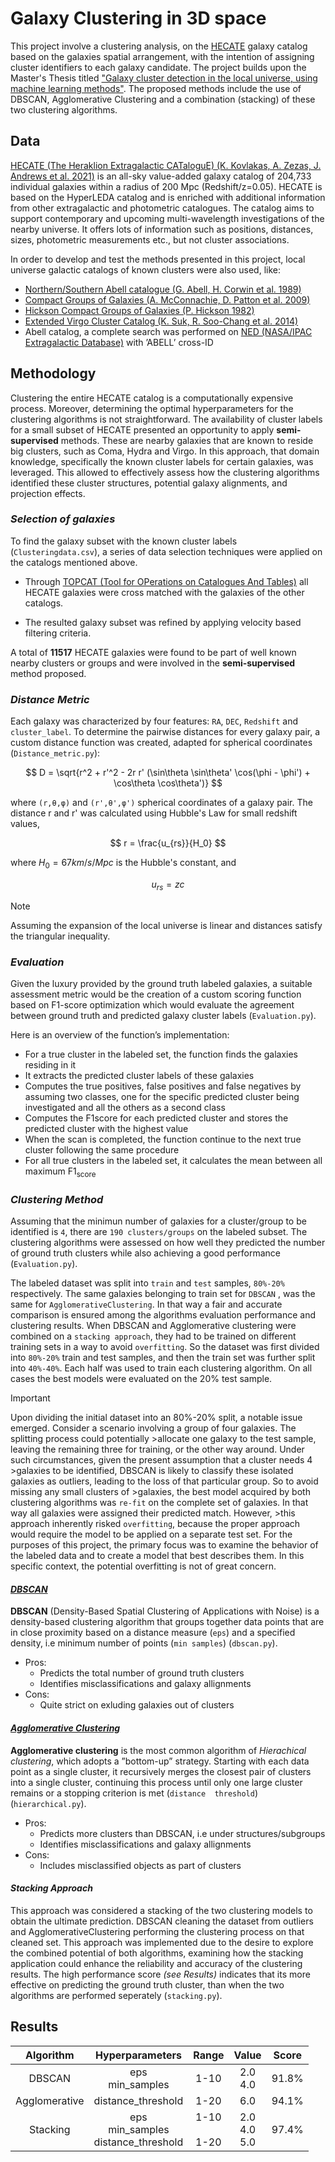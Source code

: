 # Galaxy Clustering in 3D space

This project involve a clustering analysis, on the [HECATE](https://ui.adsabs.harvard.edu/abs/2021MNRAS.506.1896K/abstract) galaxy catalog 
based on the galaxies spatial arrangement, with the intention of assigning cluster identifiers to each galaxy candidate. The project builds upon the
Master's Thesis titled ["Galaxy cluster detection in the local universe, using machine learning methods"](https://elocus.lib.uoc.gr//dlib/e/1/5/metadata-dlib-1698042506-220193-30897.tkl).
The proposed methods include the use of DBSCAN, Agglomerative Clustering and a combination (stacking) of these two clustering algorithms. 

## Data

[HECATE (The Heraklion Extragalactic CATaloguE) (K. Kovlakas, A. Zezas, J. Andrews
et al. 2021)](https://ui.adsabs.harvard.edu/abs/2021MNRAS.506.1896K/abstract) is an all-sky value-added galaxy catalog of
204,733 individual galaxies within a radius of 200 Mpc (Redshift/z=0.05). HECATE is based on the HyperLEDA catalog and is enriched with additional information from other extragalactic and photometric catalogues. The catalog aims to
support contemporary and upcoming multi-wavelength investigations of the nearby universe. It offers lots of information such as positions, distances, sizes, photometric measurements etc., but not cluster associations.

In order to develop and test the methods presented in this project, local universe galactic catalogs of known clusters were also used, like:

* [Northern/Southern Abell catalogue (G. Abell, H. Corwin et al. 1989)](https://ui.adsabs.harvard.edu/abs/1989ApJS...70....1A/abstract)
* [Compact Groups of Galaxies (A. McConnachie, D. Patton et al. 2009)](https://ui.adsabs.harvard.edu/abs/2009MNRAS.395..255M/abstract)
* [Hickson Compact Groups of Galaxies (P. Hickson 1982)](https://ui.adsabs.harvard.edu/abs/1982ApJ...255..382H/abstract)
* [Extended Virgo Cluster Catalog (K. Suk, R. Soo-Chang et al. 2014)](https://ui.adsabs.harvard.edu/abs/2014ApJS..215...22K/abstract)
* Abell catalog, a complete search was performed on [NED (NASA/IPAC Extragalactic Database)](https://ned.ipac.caltech.edu/) with ’ABELL’ cross-ID

## Methodology

Clustering the entire HECATE catalog is a computationally expensive process. Moreover, determining the optimal hyperparameters for the clustering algorithms is not straightforward. The availability of cluster labels for a small subset of HECATE presented an opportunity to apply **semi-supervised** methods. These are nearby galaxies that are known to reside big clusters, such as Coma, Hydra and Virgo. In this approach, that domain knowledge, specifically the known cluster labels for certain galaxies, was leveraged. This allowed to effectively assess how the clustering algorithms identified these cluster structures, potential galaxy alignments, and projection effects.

### *Selection of galaxies*

To find the galaxy subset with the known cluster labels (`Clusteringdata.csv`), a series of data selection techniques were applied on the catalogs mentioned above.

* Through [TOPCAT (Tool for OPerations on Catalogues And Tables)](https://www.star.bris.ac.uk/~mbt/topcat/) all HECATE galaxies were cross matched with the galaxies of the other catalogs.

* The resulted galaxy subset was refined by applying velocity based filtering criteria.

A total of **11517** HECATE galaxies were found to be part of well known nearby clusters or groups and were involved in the **semi-supervised** method proposed.

###  *Distance Metric* 

Each galaxy was characterized by four features: `RA`, `DEC`, `Redshift` and `cluster_label`. To determine the pairwise distances for every galaxy pair, a custom
distance function was created, adapted for spherical coordinates (`Distance_metric.py`):

$$
D = \sqrt{r^2 + r'^2 - 2r r' (\sin\theta \sin\theta' \cos(\phi - \phi') + \cos\theta \cos\theta')}
$$

where `(r,θ,φ)` and `(r',θ',φ')` spherical coordinates of a galaxy pair. The distance r and r' was calculated
using Hubble's Law for small redshift values,

$$
r = \frac{u_{rs}}{H_0}
$$

where $H_{0}=67 km/s/Mpc$ is the Hubble's constant, and

$$
u_{rs} = zc
$$

>[!NOTE]
>Assuming the expansion of the local universe is linear and distances satisfy the triangular inequality.

### _Evaluation_

Given the luxury provided by the ground truth labeled galaxies, a suitable assessment metric would be the creation of a custom scoring function based on F1-score optimization which would evaluate the agreement between ground truth and predicted galaxy cluster labels (`Evaluation.py`).

Here is an overview of the function’s implementation:
* For a true cluster in the labeled set, the function finds the galaxies residing in it
* It extracts the predicted cluster labels of these galaxies
* Computes the true positives, false positives and false negatives by assuming two classes, one for the specific predicted cluster being investigated and all the others as a second class
* Computes the F1score for each predicted cluster and stores the predicted cluster with the highest value
* When the scan is completed, the function continue to the next true cluster following the same procedure
* For all true clusters in the labeled set, it calculates the mean between all maximum F1<sub>score<sub>

### _Clustering Method_

Assuming that the minimun number of galaxies for a cluster/group to be identified is ``4``, there are ``190 clusters/groups`` on the labeled subset. The clustering algorithms were assessed on how well they predicted the number of ground truth clusters while also achieving a good performance (`Evaluation.py`).

The labeled dataset was split into ``train`` and ``test`` samples, ``80%-20%`` respectively. The same galaxies belonging to train set for ``DBSCAN`` ,
was the same for ``AgglomerativeClustering``. In that way a fair and accurate comparison is ensured among the algorithms evaluation performance and clustering results. When DBSCAN and Agglomerative clustering were combined on a ``stacking approach``, they had to be trained on different training sets in a way to avoid ``overfitting``. So the dataset was first divided into ``80%-20%`` train and test samples, and then the train set was further split into ``40%-40%``. Each half was used to train each clustering algorithm. On all cases the best models were evaluated on the 20% test sample.

>[!IMPORTANT]
>Upon dividing the initial dataset into an 80%-20% split, a notable issue emerged. Consider a scenario involving a group of four galaxies. The splitting process could potentially >allocate one galaxy to the test sample, leaving the remaining three for training, or the other way around. Under such circumstances, given the present assumption that a cluster needs 4 >galaxies to be identified, DBSCAN is likely to classify these isolated galaxies as outliers, leading to the loss of that particular group. So to avoid missing any small clusters of >galaxies, the best model acquired by both clustering algorithms was ``re-fit`` on the complete set of galaxies. In that way all galaxies were assigned their predicted match. However, >this approach inherently risked ``overfitting``, because the proper approach would require the model to be applied on a separate test set. For the purposes of this project, the primary
>focus was to examine the behavior of the labeled data and to create a model that best describes them. In this specific context, the potential overfitting is not of great concern.

#### [*DBSCAN*](https://scikit-learn.org/stable/modules/generated/sklearn.cluster.DBSCAN.html)

**DBSCAN** (Density-Based Spatial Clustering of Applications with Noise) is a density-based clustering algorithm that groups together data points that are in close proximity based on a distance measure (``eps``) and a specified density, i.e minimum number of points (``min samples``) (``dbscan.py``).

* Pros:
  * Predicts the total number of ground truth clusters
  * Identifies misclassifications and galaxy allignments
* Cons:
  * Quite strict on exluding galaxies out of clusters

#### [*Agglomerative Clustering*](https://scikit-learn.org/stable/modules/generated/sklearn.cluster.AgglomerativeClustering.html)

**Agglomerative clustering** is the most common algorithm of *Hierachical clustering*, which adopts a ”bottom-up” strategy. Starting with each data point as a single cluster, it 
recursively merges the closest pair of clusters into a single cluster, continuing this process until only one large cluster remains or a stopping criterion is met (``distance 
threshold``)(``hierarchical.py``).

* Pros:
  * Predicts more clusters than DBSCAN, i.e under structures/subgroups
  * Identifies misclassifications and galaxy allignments
* Cons:
  * Includes misclassified objects as part of clusters

#### *Stacking Approach*

This approach was considered a stacking of the two clustering models to obtain the ultimate prediction. DBSCAN cleaning the dataset from outliers and AgglomerativeClustering performing the clustering process on that cleaned set. This approach was implemented due to the desire to explore the combined potential of both algorithms, examining how the stacking application could enhance the reliability and accuracy of the clustering results. The high performance score *(see Results)* indicates that its more effective on predicting the ground truth cluster, than when the two algorithms are performed seperately (``stacking.py``).

## Results

| Algorithm | Hyperparameters | Range | Value | Score |
| :---: | :---: | :---: | :---: | :---: |
| DBSCAN | eps <br> min_samples | 1-10 | 2.0 <br> 4.0 | 91.8% |
| Agglomerative | distance_threshold | 1-20 | 6.0 | 94.1% |
| Stacking | eps <br> min_samples <br> distance_threshold | 1-10 <br> <br> 1-20 | 2.0 <br> 4.0 <br> 5.0 | 97.4% |

